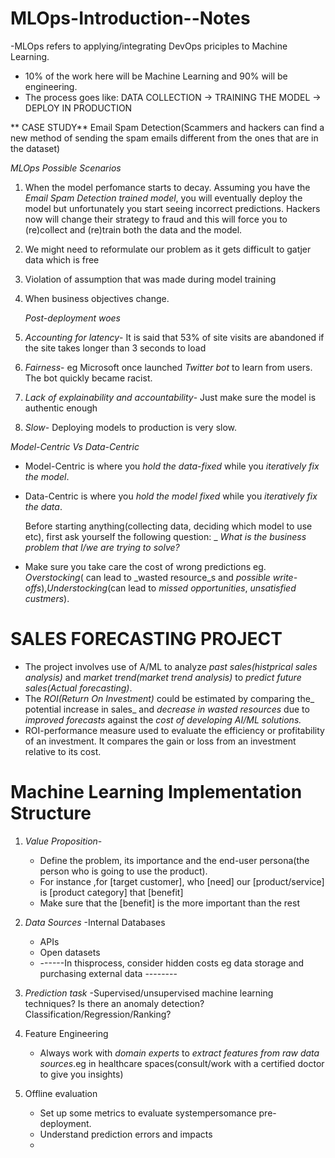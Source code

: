 # MLOps-Introduction--Notes
-MLOps refers to applying/integrating DevOps priciples to Machine Learning.
- 10% of the work here will be Machine  Learning and 90% will be engineering.
- The process goes like:
  DATA COLLECTION -> TRAINING THE MODEL -> DEPLOY IN PRODUCTION


 ** CASE STUDY**
Email Spam Detection(Scammers and hackers can find a new method of sending the spam emails different from the ones that are in the dataset)

_MLOps Possible Scenarios_
1. When the model perfomance starts to decay. Assuming you have the _Email Spam Detection trained model_, you will eventually deploy the model but unfortunately you start seeing incorrect predictions.
   Hackers now will change their strategy to fraud and this will force you to (re)collect and (re)train both the data and the model.

2. We might need to reformulate our problem as it gets difficult to gatjer data which is free

3. Violation of assumption that was made during model training

4. When business objectives change.

   _Post-deployment woes_
1. _Accounting for latency_- It is said that 53% of site visits are abandoned if the site takes longer than 3 seconds to load
2. _Fairness_- eg Microsoft once launched _Twitter bot_ to learn from users. The bot quickly became racist.
3. _Lack of explainability and accountability_- Just make sure the model is authentic enough
4. _Slow_- Deploying models to production is very slow.

_Model-Centric Vs Data-Centric_
- Model-Centric is where you _hold the _data-fixed__ while you _iteratively fix the model_.
- Data-Centric is where you _hold the model fixed_ while you _iteratively fix the data_.

  Before starting anything(collecting data, deciding which model to use etc), first ask yourself the following question:
_        _What is the business problem that I/we are trying to solve?_
- Make sure you take care the cost of wrong predictions eg. _Overstocking_( can lead to _wasted resource_s  and _possible write-offs_),_Understocking_(can lead to _missed opportunities_, _unsatisfied custmers_).


# SALES FORECASTING PROJECT
- The project involves use of A/ML to analyze _past sales(histprical sales analysis)_ and _market trend(market trend analysis)_ to _predict future sales(Actual forecasting)_.
- The _ROI(Return On Investment)_ could be estimated by comparing the_ potential increase in sales_ and _decrease in wasted resources_ due to _improved forecasts_ against the _cost of developing AI/ML solutions._
- ROI-performance measure used to evaluate the efficiency or profitability of an investment. It compares the gain or loss from an investment relative to its cost.


# Machine Learning Implementation Structure

1. _Value Proposition_-
   - Define the problem, its importance and the end-user persona(the person who is going to use the product).
   - For instance ,for [target customer], who [need] our [product/service] is [product category] that [benefit]
   - Make sure that the [benefit] is the more important than the rest
2. _Data Sources_
   -Internal Databases
   - APIs
   - Open datasets
   - ------In thisprocess, consider hidden costs eg data storage and  purchasing external data --------

3. _Prediction task_
   -Supervised/unsupervised machine learning techniques? Is there an anomaly detection? Classification/Regression/Ranking?

4. Feature Engineering
   - Always work with _domain experts_ to _extract features from raw data sources_.eg in healthcare spaces(consult/work with a certified doctor to give you insights)

5. Offline evaluation
   - Set up some metrics to evaluate systempersomance pre-deployment.
   - Understand prediction errors and impacts
   - 








